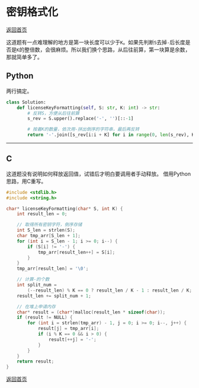 <!--
 * @Author: Hiseh
 * @Date: 2019-12-12 18:10:23
 * @LastEditors: Hiseh
 * @LastEditTime: 2019-12-15 12:39:19
 * @Description: 密钥格式化
 -->
# 密钥格式化
[返回首页](../README.md)

这道题有一点难理解的地方是第一块长度可以少于`K`。如果先判断`S`去掉`-`后长度是否是`K`的整倍数，会很麻烦。所以我们换个思路，从后往前算，第一块算是余数，那就简单多了。
## Python
两行搞定。
```python
class Solution:
    def licenseKeyFormatting(self, S: str, K: int) -> str:
        # 反转S，方便从后往前算
        s_rev = S.upper().replace('-', '')[::-1]

        # 按着K的数量，依次用-拼出倒序的字符串，最后再反转
        return '-'.join([s_rev[i:i + K] for i in range(0, len(s_rev), K)])[::-1]
```
---

## C
这道题没有说明如何释放返回值，试错后才明白要调用者手动释放。
借用Python思路，用C重写。
```c
#include <stdlib.h>
#include <string.h>

char* licenseKeyFormatting(char* S, int K) {
    int result_len = 0;

    // 取得所有密钥字符，倒序存储
    int S_len = strlen(S);
    char tmp_arr[S_len + 1];
    for (int i = S_len - 1; i >= 0; i--) {
        if (S[i] != '-') {
            tmp_arr[result_len++] = S[i];
        }
    }
    tmp_arr[result_len] = '\0';

    // 计算-的个数
    int split_num =
        (--result_len) % K == 0 ? result_len / K - 1 : result_len / K;
    result_len += split_num + 1;

    // 在堆上申请内存
    char* result = (char*)malloc(result_len * sizeof(char));
    if (result != NULL) {
        for (int i = strlen(tmp_arr) - 1, j = 0; i >= 0; i--, j++) {
            result[j] = tmp_arr[i];
            if (i % K == 0 && i > 0) {
                result[++j] = '-';
            }
        }
    }
    return result;
}
```
[返回首页](../README.md)